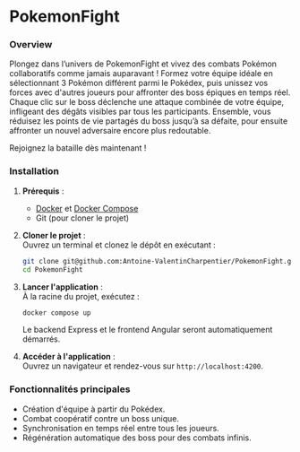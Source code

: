 # PokemonFight

### Overview  
Plongez dans l’univers de PokemonFight et vivez des combats Pokémon collaboratifs comme jamais auparavant ! Formez votre équipe idéale en sélectionnant 3 Pokémon différent parmi le Pokédex, puis unissez vos forces avec d'autres joueurs pour affronter des boss épiques en temps réel. Chaque clic sur le boss déclenche une attaque combinée de votre équipe, infligeant des dégâts visibles par tous les participants. Ensemble, vous réduisez les points de vie partagés du boss jusqu’à sa défaite, pour ensuite affronter un nouvel adversaire encore plus redoutable. 

Rejoignez la bataille dès maintenant !

### Installation

1. **Prérequis** :  
   - [Docker](https://www.docker.com) et [Docker Compose](https://docs.docker.com/compose/)
   - Git (pour cloner le projet)

2. **Cloner le projet** :  
   Ouvrez un terminal et clonez le dépôt en exécutant :  
     ```bash
     git clone git@github.com:Antoine-ValentinCharpentier/PokemonFight.git
     cd PokemonFight
     ```

3. **Lancer l'application** :  
    À la racine du projet, exécutez :  
     ```bash
     docker compose up
     ```  
   Le backend Express et le frontend Angular seront automatiquement démarrés.

4. **Accéder à l'application** :  
   Ouvrez un navigateur et rendez-vous sur `http://localhost:4200`.

### Fonctionnalités principales
- Création d'équipe à partir du Pokédex.
- Combat coopératif contre un boss unique.
- Synchronisation en temps réel entre tous les joueurs.
- Régénération automatique des boss pour des combats infinis.
